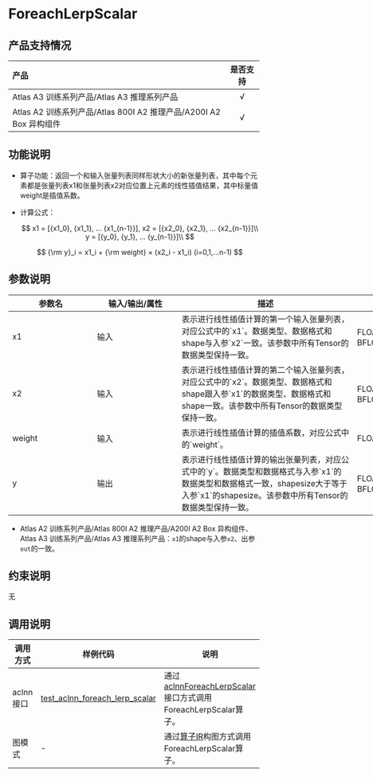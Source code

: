 # ForeachLerpScalar

## 产品支持情况

|产品             |  是否支持  |
|:-------------------------|:----------:|
|  <term>Atlas A3 训练系列产品/Atlas A3 推理系列产品</term>   |     √    |
|  <term>Atlas A2 训练系列产品/Atlas 800I A2 推理产品/A200I A2 Box 异构组件</term>     |     √    |

## 功能说明

- 算子功能：返回一个和输入张量列表同样形状大小的新张量列表，其中每个元素都是张量列表x1和张量列表x2对应位置上元素的线性插值结果，其中标量值weight是插值系数。
- 计算公式：

  $$
  x1 = [{x1_0}, {x1_1}, ... {x1_{n-1}}], x2 = [{x2_0}, {x2_1}, ... {x2_{n-1}}]\\
  y = [{y_0}, {y_1}, ... {y_{n-1}}]\\
  $$

  $$
  {\rm y}_i = x1_i + {\rm weight} × (x2_i - x1_i) (i=0,1,...n-1)
  $$

## 参数说明

<table style="undefined;table-layout: fixed; width: 1005px"><colgroup>
  <col style="width: 170px">
  <col style="width: 170px">
  <col style="width: 352px">
  <col style="width: 213px">
  <col style="width: 100px">
  </colgroup>
  <thead>
    <tr>
      <th>参数名</th>
      <th>输入/输出/属性</th>
      <th>描述</th>
      <th>数据类型</th>
      <th>数据格式</th>
    </tr></thead>
  <tbody>
    <tr>
      <td>x1</td>
      <td>输入</td>
      <td>表示进行线性插值计算的第一个输入张量列表，对应公式中的`x1`。数据类型、数据格式和shape与入参`x2`一致。该参数中所有Tensor的数据类型保持一致。</td>
      <td>FLOAT32、FLOAT16、BFLOAT16</td>
      <td>ND</td>
    </tr>
    <tr>
      <td>x2</td>
      <td>输入</td>
      <td>表示进行线性插值计算的第二个输入张量列表，对应公式中的`x2`。数据类型、数据格式和shape跟入参`x1`的数据类型、数据格式和shape一致。该参数中所有Tensor的数据类型保持一致。</td>
      <td>FLOAT32、FLOAT16、BFLOAT16</td>
      <td>ND</td>
    </tr>
    <tr>
      <td>weight</td>
      <td>输入</td>
      <td>表示进行线性插值计算的插值系数，对应公式中的`weight`。</td>
      <td>FLOAT32</td><!--aclnn中还有double，看一下算子是不是少了？-->
      <td>ND</td>
    </tr>
    <tr>
      <td>y</td>
      <td>输出</td>
      <td>表示进行线性插值计算的输出张量列表，对应公式中的`y`。数据类型和数据格式与入参`x1`的数据类型和数据格式一致，shapesize大于等于入参`x1`的shapesize。该参数中所有Tensor的数据类型保持一致。</td>
      <td>FLOAT32、FLOAT16、BFLOAT16</td>
      <td>ND</td>
    </tr>
  </tbody></table>

- <term>Atlas A2 训练系列产品/Atlas 800I A2 推理产品/A200I A2 Box 异构组件</term>、<term>Atlas A3 训练系列产品/Atlas A3 推理系列产品</term>：`x1`的shape与入参`x2`、出参`out`的一致。

## 约束说明

无

## 调用说明

| 调用方式   | 样例代码           | 说明                                         |
| ---------------- | --------------------------- | --------------------------------------------------- |
| aclnn接口  | [test_aclnn_foreach_lerp_scalar](examples/test_aclnn_foreach_lerp_scalar.cpp) | 通过[aclnnForeachLerpScalar](docs/aclnnForeachLerpScalar.md)接口方式调用ForeachLerpScalar算子。 |
| 图模式 | -  | 通过[算子IR](op_graph/foreach_lerp_scalar_proto.h)构图方式调用ForeachLerpScalar算子。         |

<!--[test_geir_foreach_lerp_scalar](examples/test_geir_foreach_lerp_scalar.cpp)-->